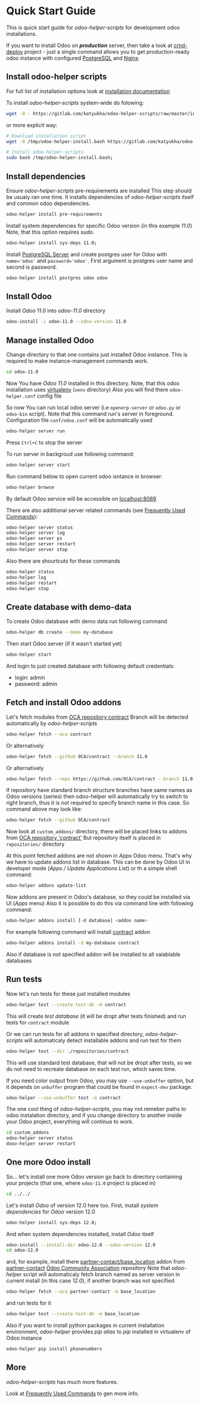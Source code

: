 # Quick Start Guide

This is quick start guide for *odoo-helper-scripts* for development odoo installations.

If you want to install Odoo on ***production*** server, then take a look at [crnd-deploy](http://github.com/crnd-inc/crnd-deploy) project - just a single command allows you to get production-ready odoo instance with configured [PostgreSQL](https://www.postgresql.org/) and [Nginx](https://nginx.org/).


## Install odoo-helper scripts

For full list of installation options look at [installation documentation](./installation.md)

To install *odoo-helper-scripts* system-wide do folowing:

```bash
wget -O - https://gitlab.com/katyukha/odoo-helper-scripts/raw/master/install-system.bash | sudo bash -s
```

or more explicit way:

```bash
# Download installation script
wget -O /tmp/odoo-helper-install.bash https://gitlab.com/katyukha/odoo-helper-scripts/raw/master/install-system.bash;

# Install odoo-helper-scripts
sudo bash /tmp/odoo-helper-install.bash;
```

## Install dependencies

Ensure *odoo-helper-scripts* pre-requirements are installed
This step should be usualy ran one time.
It installs dependencies of *odoo-helper-scripts* itself and common odoo dependencies.

```bash
odoo-helper install pre-requirements
```

Install system dependencies for specific Odoo version (in this example *11.0*)
Note, that this option requires *sudo*.

```bash
odoo-helper install sys-deps 11.0;
```

Install [PostgreSQL Server](https://www.postgresql.org/) and create
postgres user for Odoo with `name='odoo'` and `password='odoo'`.
First argument is postgres user name and second is password.

```bash
odoo-helper install postgres odoo odoo
```

## Install Odoo

Install *Odoo* 11.0 into *odoo-11.0* directory

```bash
odoo-install -i odoo-11.0 --odoo-version 11.0
```

## Manage installed Odoo

Change directory to that one contains just installed Odoo instance.
This is required to make instance-management commands work.

```bash
cd odoo-11.0
```

Now You have *Odoo 11.0* installed in this directory.
Note, that this odoo installation uses [virtualenv](https://virtualenv.pypa.io/en/stable/)
(`venv` directory)
Also you will find there `odoo-helper.conf` config file

So now You can run local odoo server (i.e `openerp-server` or `odoo.py` or `odoo-bin` script).
Note that this command run's server in foreground.
Configuration file `conf/odoo.conf` will be automatically used

```bash
odoo-helper server run
```

Press `Ctrl+C` to stop the server

To run server in backgroud use following command:

```bash
odoo-helper server start
```

Run command below to open current odoo isntance in browser:

```bash
odoo-helper browse
```

By default Odoo service will be accessible on [localhost:8069](http://localhost:8069/)

There are also additional server related commands (see [Frequently Used Commands](./frequently-used-commands.md)):

```bash
odoo-helper server status
odoo-helper server log
odoo-helper server ps
odoo-helper server restart
odoo-helper server stop
```

Also there are shourtcuts for these commands

```bash
odoo-helper status
odoo-helper log
odoo-helper restart
odoo-helper stop
```


## Create database with demo-data

To create Odoo database with demo data run following command

```bash
odoo-helper db create --demo my-database
```

Then start Odoo server (if it wasn't started yet)

```bash
odoo-helper start
```

And login to just created database with following default credentials:

- login: admin
- password: admin


## Fetch and install Odoo addons

Let's fetch modules from [OCA repository contract](https://github.com/OCA/contract)
Branch will be detected automatically by *odoo-helper-scripts*

```bash
odoo-helper fetch --oca contract
```

Or alternatively

```bash
odoo-helper fetch --github OCA/contract --branch 11.0
```

Or alternatively

```bash
odoo-helper fetch --repo https://github.com/OCA/contract --branch 11.0
```

If repository have standard branch structure branches have same names as Odoo versions (series)
then odoo-helper will automatically try to switch to right branch,
thus it is not required to specify branch name in this case.
So command above may look like:

```bash
odoo-helper fetch --github OCA/contract
```

Now look at `custom_addons/` directory, there will be placed links to addons
from [OCA repository 'contract'](https://github.com/OCA/contract)
But repository itself is placed in `repositories/` directory

At this point fetched addons are not shown in *Apps* Odoo menu.
That's why we have to update addons list in database.
This can be done by Odoo UI in developer mode (*Apps / Update Applications List*)
or  th a simple shell command:

```bash
odoo-helper addons update-list
```

Now addons are present in Odoo's database, so they could be installed via UI (*Apps* menu)
Also it is possible to do this via command line with following command:

```bash
odoo-helper addons install [-d database] <addon name>
```

For example following command will install [contract](https://github.com/OCA/contract/tree/11.0/contract) addon

```bash
odoo-helper addons install -d my-database contract
```

Also if database is not specified addon will be installed to all vaiablable databases


## Run tests

Now let's run tests for these just installed modules

```bash
odoo-helper test --create-test-db -m contract
```

This will create *test database* (it will be dropt after tests finished) and 
run tests for `contract` module

Or we can run tests for all addons in specified directory, *odoo-helper-scripts*
will automaticaly detect installable addons and run test for them

```bash
odoo-helper test --dir ./repositories/contract
```

This will use standard test database, that will not be dropt after tests,
so we do not need to recreate database on each test run, which saves time.

If you need color output from Odoo, you may use `--use-unbuffer` option,
but it depends on `unbuffer` program that could be found in `expect-dev` package.

```bash
odoo-helper --use-unbuffer test -m contract
```

The one cool thing of *odoo-helper-scripts*, you may not remeber paths to odoo instalation directory,
and if you change directory to another inside your *Odoo* project, everything will continue to work.

```bash
cd custom_addons
odoo-helper server status
dooo-helper server restart
```

## One more Odoo install

So... let's install one more Odoo version
go back to directory containing your projects (that one, where `odoo-11.0` project is placed in)

```bash
cd ../../
```

Let's install *Odoo* of version 12.0 here too.
First, install *system dependencies* for *Odoo* version 12.0

```bash
odoo-helper install sys-deps 12.0;
```

And when system dependencies installed, install *Odoo* itself

```bash
odoo-install --install-dir odoo-12.0 --odoo-version 12.0
cd odoo-12.0
```

and, for example,  install there [partner-contact/base_location](https://github.com/OCA/partner-contact/tree/12.0/base_location) addon 
from [partner-contact](https://github.com/OCA/partner-contact) [Odoo Community Association](https://odoo-community.org/) repository
Note that *odoo-helper* script will automaticaly fetch branch named as server version in current install (in this case *12.0*),
if another branch was not specified

```bash
odoo-helper fetch --oca partner-contact -m base_location
```

and run tests for it

```bash
odoo-helper test --create-test-db -m base_location
```

Also if you want to install python packages in current installation environment,
*odoo-helper* provides *pip alias* to *pip* installed in virtualenv of Odoo instance

```bash
odoo-helper pip install phonenumbers
```

## More

*odoo-helper-scripts* has much more features.

Look at [Frequently Used Commands](./frequently-used-commands.md) to gen more info.
